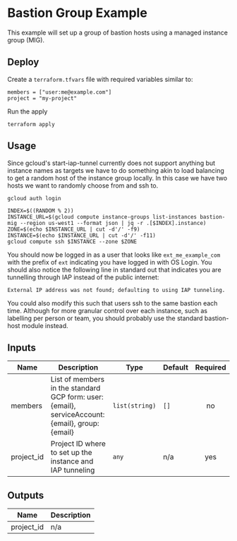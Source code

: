 # Bastion Group Example

This example will set up a group of bastion hosts using a managed instance group (MIG).

## Deploy

Create a `terraform.tfvars` file with required variables similar to:

```
members = ["user:me@example.com"]
project = "my-project"
```

Run the apply

```
terraform apply
```

## Usage

Since gcloud's start-iap-tunnel currently does not support anything but instance names as targets
we have to do something akin to load balancing to get a random host of the instance group locally.
In this case we have two hosts we want to randomly choose from and ssh to.

```
gcloud auth login

INDEX=$((RANDOM % 2))
INSTANCE_URL=$(gcloud compute instance-groups list-instances bastion-mig --region us-west1 --format json | jq -r .[$INDEX].instance)
ZONE=$(echo $INSTANCE_URL | cut -d'/' -f9)
INSTANCE=$(echo $INSTANCE_URL | cut -d'/' -f11)
gcloud compute ssh $INSTANCE --zone $ZONE
```

You should now be logged in as a user that looks like `ext_me_example_com` with the prefix of `ext` indicating you have logged in with OS Login. You should also notice the following line in standard out that indicates you are tunnelling through IAP instead of the public internet:

```
External IP address was not found; defaulting to using IAP tunneling.
```

You could also modify this such that users ssh to the same bastion each time. Although for more granular
control over each instance, such as labelling per person or team, you should probably use the standard
bastion-host module instead.

<!-- BEGINNING OF PRE-COMMIT-TERRAFORM DOCS HOOK -->
## Inputs

| Name | Description | Type | Default | Required |
|------|-------------|------|---------|:--------:|
| members | List of members in the standard GCP form: user:{email}, serviceAccount:{email}, group:{email} | `list(string)` | `[]` | no |
| project\_id | Project ID where to set up the instance and IAP tunneling | `any` | n/a | yes |

## Outputs

| Name | Description |
|------|-------------|
| project\_id | n/a |

<!-- END OF PRE-COMMIT-TERRAFORM DOCS HOOK -->
